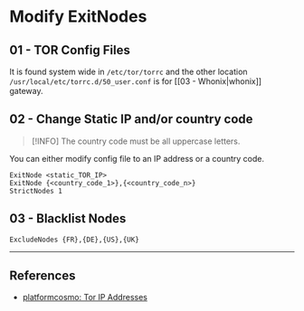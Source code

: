 # Modify ExitNodes

## 01 - TOR Config Files

It is found system wide in `/etc/tor/torrc` and the other location `/usr/local/etc/torrc.d/50_user.conf` is for [[03 - Whonix|whonix]] gateway.

## 02 - Change Static IP and/or country code

> [!INFO]
> The country code must be all uppercase letters.


You can either modify config file to an IP address or a country code.

```
ExitNode <static_TOR_IP>
ExitNode {<country_code_1>},{<country_code_n>}
StrictNodes 1
```

## 03 - Blacklist Nodes

```
ExcludeNodes {FR},{DE},{US},{UK}
```

---
## References

- [platformcosmo: Tor IP Addresses](https://github.com/platformcosmo/Tor-IP-Addresses)